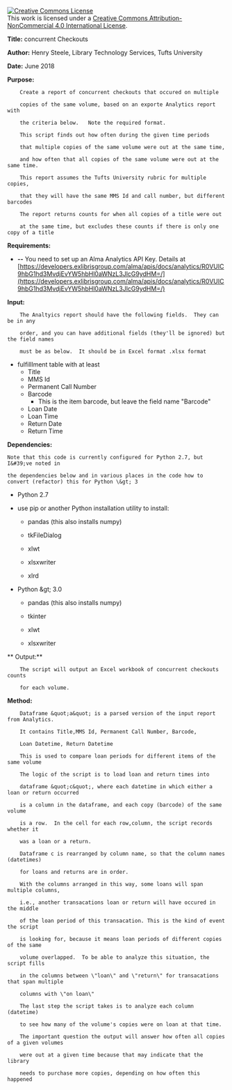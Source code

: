 <a rel="license" href="http://creativecommons.org/licenses/by-nc/4.0/"><img alt="Creative Commons License" style="border-width:0" src="https://i.creativecommons.org/l/by-nc/4.0/88x31.png" /></a><br />This work is licensed under a <a rel="license" href="http://creativecommons.org/licenses/by-nc/4.0/">Creative Commons Attribution-NonCommercial 4.0 International License</a>.

**Title:**      concurrent Checkouts

**Author:**     Henry Steele, Library Technology Services, Tufts University

**Date:**        June 2018

**Purpose:**

        Create a report of concurrent checkouts that occured on multiple

        copies of the same volume, based on an exporte Analytics report with

        the criteria below.   Note the required format.

        This script finds out how often during the given time periods

        that multiple copies of the same volume were out at the same time,

        and how often that all copies of the same volume were out at the same time.

        This report assumes the Tufts University rubric for multiple copies,

        that they will have the same MMS Id and call number, but different barcodes

        The report returns counts for when all copies of a title were out

        at the same time, but excludes these counts if there is only one copy of a title

**Requirements:**

- **--** You need to set up an Alma Analytics API Key.   Details at [https://developers.exlibrisgroup.com/alma/apis/docs/analytics/R0VUIC9hbG1hd3MvdjEvYW5hbHl0aWNzL3JlcG9ydHM=/](https://developers.exlibrisgroup.com/alma/apis/docs/analytics/R0VUIC9hbG1hd3MvdjEvYW5hbHl0aWNzL3JlcG9ydHM=/)

**Input:**

        The Analtyics report should have the following fields.  They can be in any

        order, and you can have additional fields (they'll be ignored) but the field names

        must be as below.  It should be in Excel format .xlsx format

- fulfilllment table with at least
  - Title
  - MMS Id
  - Permanent Call Number
  - Barcode
    - This is the item barcode, but leave the field name &quot;Barcode&quot;
  - Loan Date
  - Loan Time
  - Return Date
  - Return Time

**Dependencies:**

    Note that this code is currently configured for Python 2.7, but I&#39;ve noted in

    the dependencies below and in various places in the code how to convert (refactor) this for Python \&gt; 3

   - Python 2.7

   - use pip or another Python installation utility to install:

        - pandas (this also installs numpy)

        - tkFileDialog

        - xlwt

        - xlsxwriter

        - xlrd

         

   - Python \&gt; 3.0

        - pandas (this also installs numpy)

        - tkinter

        - xlwt

        - xlsxwriter

** Output:**

        The script will output an Excel workbook of concurrent checkouts counts

        for each volume.

**Method:**

        Dataframe &quot;a&quot; is a parsed version of the input report from Analytics.

        It contains Title,MMS Id, Permanent Call Number, Barcode,

        Loan Datetime, Return Datetime

        This is used to compare loan periods for different items of the same volume

        The logic of the script is to load loan and return times into

        dataframe &quot;c&quot;, where each datetime in which either a loan or return occurred

        is a column in the dataframe, and each copy (barcode) of the same volume

        is a row.  In the cell for each row,column, the script records whether it

        was a loan or a return.

        Dataframe c is rearranged by column name, so that the column names (datetimes)

        for loans and returns are in order.

        With the columns arranged in this way, some loans will span multiple columns,

        i.e., another transacations loan or return will have occured in the middle

        of the loan period of this transacation. This is the kind of event the script

        is looking for, because it means loan periods of different copies of the same

        volume overlapped.  To be able to analyze this situation, the script fills

        in the columns between \"loan\" and \"return\" for transacations that span multiple

        columns with \"on loan\"

        The last step the script takes is to analyze each column (datetime)

        to see how many of the volume's copies were on loan at that time.

        The important question the output will answer how often all copies of a given volumes

        were out at a given time because that may indicate that the library

        needs to purchase more copies, depending on how often this happened
